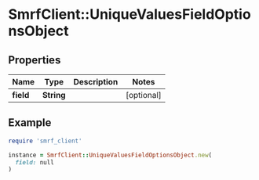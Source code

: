 # SmrfClient::UniqueValuesFieldOptionsObject

## Properties

| Name | Type | Description | Notes |
| ---- | ---- | ----------- | ----- |
| **field** | **String** |  | [optional] |

## Example

```ruby
require 'smrf_client'

instance = SmrfClient::UniqueValuesFieldOptionsObject.new(
  field: null
)
```

